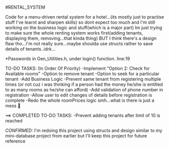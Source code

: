 #RENTAL_SYSTEM

Code for a menu-driven rental system for a hotel...(its mostly just to practise stuff I've learnt and sharpen skills)
so dont expect too much and I'm still working on  the business logic and stuff(which is a major part)
Im just trying to make sure the whole renting system works first(adding tenants, displaying them, removing...that kinda thing)
BUT I think there's a design flaw tho...I'm not really sure...maybe shoulda use structs rather to save details of tenants..idrk...

*Passwords in Gen_Utilities.h, under login() function. line:19


TO-DO TASKS: (In Order Of Priority)
-Implement "Option 2: Check for Available rooms"
-Option to remove tenant
-Option to seek for a particular tenant
-Add Business Logic
-Prevent same tenant from registering multiple times
(or not cuz i was thinking if a person had the money he/she is entitled to as many rooms as he/she can afford)
-Add validation of phone number in registration
-Allow user to edit changes of details before registration is complete
-Redo the whole roomPrices logic smh...what is there is just a mess :facepalm:

==> COMPLETED TO-DO TASKS:
-Prevent adding tenants after limit of 10 is reached

*CONFIRMED:*
I'm redoing this project using structs and design similar to my mini-database project from earlier
but I'll keep this project for future reference